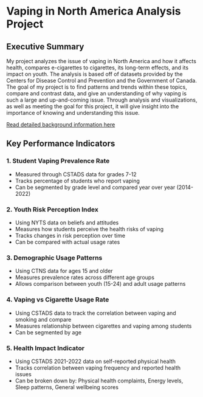 # Vaping in North America Analysis Project

## Executive Summary
My project analyzes the issue of vaping in North America and how it affects health, compares e-cigarettes to cigarettes, its long-term effects, and its impact on youth. The analysis is based off of datasets provided by the Centers for Disease Control and Prevention and the Government of Canada. The goal of my project is to find patterns and trends within these topics, compare and contrast data, and give an understanding of why vaping is such a large and up-and-coming issue. Through analysis and visualizations, as well as meeting the goal for this project, it will give insight into the importance of knowing and understanding this issue.

[Read detailed background information here](Background.md)

## Key Performance Indicators

### 1.	Student Vaping Prevalence Rate

* Measured through CSTADS data for grades 7-12
* Tracks percentage of students who report vaping 
* Can be segmented by grade level and compared year over year (2014-2022)

### 2.	Youth Risk Perception Index
   
* Using NYTS data on beliefs and attitudes
* Measures how students perceive the health risks of vaping
* Tracks changes in risk perception over time
* Can be compared with actual usage rates

### 3.	Demographic Usage Patterns

* Using CTNS data for ages 15 and older
* Measures prevalence rates across different age groups
* Allows comparison between youth (15-24) and adult usage patterns

### 4.	Vaping vs Cigarette Usage Rate
* Using CSTADS data to track the correlation between vaping and smoking and compare
* Measures relationship between cigarettes and vaping among students
* Can be segmented by age

### 5.	Health Impact Indicator
* Using CSTADS 2021-2022 data on self-reported physical health
* Tracks correlation between vaping frequency and reported health issues
* Can be broken down by: Physical health complaints, Energy levels, Sleep patterns, General wellbeing scores
